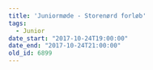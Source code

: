 ```yaml
---
title: 'Juniormøde - Storenørd forløb'
tags:
  - Junior
date_start: "2017-10-24T19:00:00"
date_end: "2017-10-24T21:00:00"
old_id: 6899
---
```

